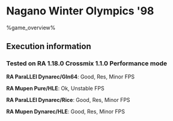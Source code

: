 # Nagano Winter Olympics '98 

%game_overview%

## Execution information

### Tested on RA 1.18.0 Crossmix 1.1.0 Performance mode

**RA ParaLLEl Dynarec/Gln64**: Good, Res, Minor FPS

**RA Mupen Pure/HLE**: Ok, Unstable FPS

**RA ParaLLEl Dynarec/Rice**: Good, Res, Minor FPS

**RA Mupen Dynarec/HLE**: Good, Res, Minor FPS